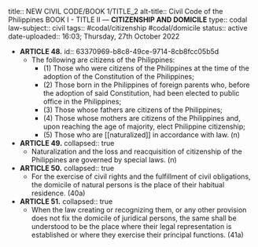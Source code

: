 title:: NEW CIVIL CODE/BOOK 1/TITLE_2
alt-title:: Civil Code of the Philippines BOOK I - TITLE II —  **CITIZENSHIP AND DOMICILE**
type:: codal
law-subject:: civil
tags:: #codal/citizenship #codal/domicile
status:: active
date-uploaded:: 16:03; Thursday, 27th October 2022

- **ARTICLE 48.**
  id:: 63370969-b8c8-49ce-9714-8cb8fcc05b5d
	- The following are citizens of the Philippines:
		- (1) Those who were citizens of the Philippines at the time of the adoption of the Constitution of the Philippines;
		- (2) Those born in the Philippines of foreign parents who, before the adoption of said Constitution, had been elected to public office in the Philippines;
		- (3) Those whose fathers are citizens of the Philippines;
		- (4) Those whose mothers are citizens of the Philippines and, upon reaching the age of majority, elect Philippine citizenship;
		- (5) Those who are [[naturalized]] in accordance with law. (n)
- **ARTICLE 49.**
  collapsed:: true
	- Naturalization and the loss and reacquisition of citizenship of the Philippines are governed by special laws. (n)
- **ARTICLE 50.**
  collapsed:: true
	- For the exercise of civil rights and the fulfillment of civil obligations, the domicile of natural persons is the place of their habitual residence. (40a)
- **ARTICLE 51.**
  collapsed:: true
	- When the law creating or recognizing them, or any other provision does not fix the domicile of juridical persons, the same shall be understood to be the place where their legal representation is established or where they exercise their principal functions. (41a)